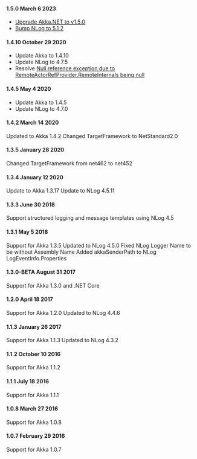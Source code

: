 #### 1.5.0 March 6 2023 ####

* [Upgrade Akka.NET to v1.5.0](https://github.com/akkadotnet/akka.net/releases/tag/1.5.0)
* [Bump NLog to 5.1.2](https://github.com/akkadotnet/Akka.Logger.NLog/pull/133)

#### 1.4.10 October 29 2020 ####
- Update Akka to 1.4.10
- Update NLog to 4.7.5
- Resolve [Null reference exception due to RemoteActorRefProvider.RemoteInternals being null](https://github.com/akkadotnet/akka.net/issues/4579)


#### 1.4.5 May 4 2020 ####

- Update Akka to 1.4.5
- Update NLog to 4.7.0

#### 1.4.2 March 14 2020 ####

Updated to Akka 1.4.2
Changed TargetFramework to NetStandard2.0

#### 1.3.5 January 28 2020 ####

Changed TargetFramework from net462 to net452

#### 1.3.4 January 12 2020 ####

Update to Akka 1.3.17
Update to NLog 4.5.11

#### 1.3.3 June 30 2018 ####

Support structured logging and message templates using NLog 4.5

#### 1.3.1 May 5 2018 ####

Support for Akka 1.3.5
Updated to NLog 4.5.0
Fixed NLog Logger Name to be without Assembly Name
Added akkaSenderPath to NLog LogEventInfo.Properties

#### 1.3.0-BETA August 31 2017 ####

Support for Akka 1.3.0 and .NET Core

#### 1.2.0 April 18 2017 ####

Support for Akka 1.2.0
Updated to NLog 4.4.6

#### 1.1.3 January 26 2017 ####

Support for Akka 1.1.3
Updated to NLog 4.3.2

#### 1.1.2 October 10 2016 ####

Support for Akka 1.1.2

#### 1.1.1 July 18 2016 ####

Support for Akka 1.1.1

#### 1.0.8 March 27 2016 ####

Support for Akka 1.0.8

#### 1.0.7 February 29 2016 ####

Support for Akka 1.0.7
